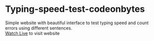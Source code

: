# Typing-speed-test-codeonbytes<br>
Simple website with beautiful interface to test typing speed and count errors using different sentences.<br>
[Watch Live](file:///C:/Users/Maloth%20Divya/Downloads/Typing-Speed-Test-master/Typing-Speed-Test-master/Typing%20Speed%20Test/index.html) to visit website
